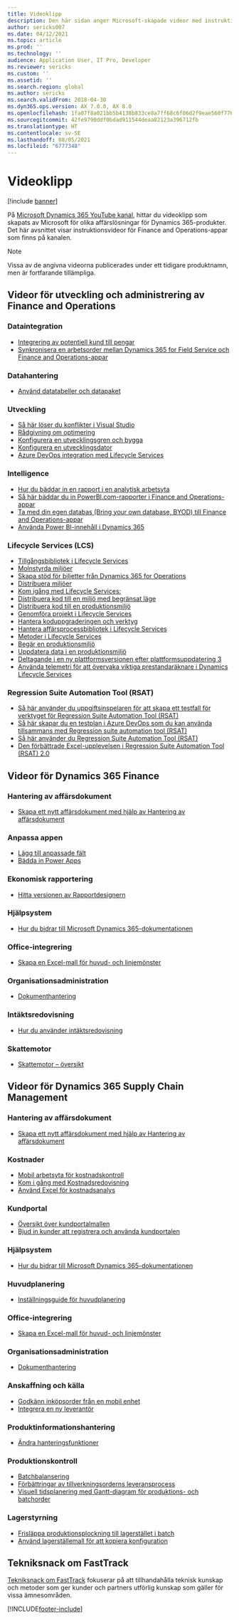 ```yaml
---
title: Videoklipp
description: Den här sidan anger Microsoft-skapade videor med instruktioner och tekniksnack om Finance and Operations-appar som är tillgängliga på YouTube och andra webbplatser.
author: sericks007
ms.date: 04/12/2021
ms.topic: article
ms.prod: ''
ms.technology: ''
audience: Application User, IT Pro, Developer
ms.reviewer: sericks
ms.custom: ''
ms.assetid: ''
ms.search.region: global
ms.author: sericks
ms.search.validFrom: 2018-04-30
ms.dyn365.ops.version: AX 7.0.0, AX 8.0
ms.openlocfilehash: 1fa07f8a021bb5b4138b833ce8a7ff68c6f06d2f9eae560f776b220195213658
ms.sourcegitcommit: 42fe9790ddf0bdad911544deaa82123a396712fb
ms.translationtype: HT
ms.contentlocale: sv-SE
ms.lasthandoff: 08/05/2021
ms.locfileid: "6777348"
---
```

# <a name="videos"></a>Videoklipp 

[!include [banner](../includes/banner.md)]

På [Microsoft Dynamics 365 YouTube kanal](https://www.youtube.com/channel/UCJGCg4rB3QSs8y_1FquelBQ), hittar du videoklipp som skapats av Microsoft för olika affärslösningar för Dynamics 365-produkter. Det här avsnittet visar instruktionsvideor för Finance and Operations-appar som finns på kanalen.

> [!Note]
> Vissa av de angivna videorna publicerades under ett tidigare produktnamn, men är fortfarande tillämpliga.

## <a name="videos-for-finance-and-operations-development-and-administration"></a>Videor för utveckling och administrering av Finance and Operations

### <a name="data-integration"></a>Dataintegration

- [Integrering av potentiell kund till pengar](https://youtu.be/AVV9x5x-XCg)
- [Synkronisera en arbetsorder mellan Dynamics 365 for Field Service och Finance and Operations-appar](https://www.youtube.com/watch?v=46ylO7raZAo&feature=youtu.be)

### <a name="data-management"></a>Datahantering

- [Använd datatabeller och datapaket](https://www.youtube.com/watch?v=UCyzbA41j8g&feature=youtu.be)

### <a name="development"></a>Utveckling

- [Så här löser du konflikter i Visual Studio](https://youtu.be/4rxO0zUN2zU)
- [Rådgivning om optimering](https://www.youtube.com/watch?v=MRsAzgFCUSQ&t=4s)
- [Konfigurera en utvecklingsgren och bygga](https://www.youtube.com/watch?v=qXLd-NMx9OY)
- [Konfigurera en utvecklingsdator](https://www.youtube.com/watch?v=cqp9MetfiyM)
- [Azure DevOps integration med Lifecycle Services](https://www.youtube.com/watch?v=0QyyyUp1zHQ&t=1s)

### <a name="intelligence"></a>Intelligence

- [Hur du bäddar in en rapport i en analytisk arbetsyta](https://youtu.be/_8WlwmSggcQ)
- [Så här bäddar du in PowerBI.com-rapporter i Finance and Operations-appar](https://youtu.be/gGWuNJDoi-M)
- [Ta med din egen databas (Bring your own database, BYOD) till Finance and Operations-appar](https://www.youtube.com/watch?v=-MaxtBJu2_o&feature=youtu.be)
- [Använda Power BI-innehåll i Dynamics 365](https://www.youtube.com/watch?v=5jWHnM_C7WM&feature=youtu.be)

### <a name="lifecycle-services-lcs"></a>Lifecycle Services (LCS)

- [Tillgångsbibliotek i Lifecycle Services](https://www.youtube.com/watch?v=z-2xMRa1nOs)
- [Molnstyrda miljöer](https://www.youtube.com/watch?v=igjVt1lbyLQ&t=17s)
- [Skapa stöd för biljetter från Dynamics 365 for Operations](https://www.youtube.com/watch?v=avENUYBTBlA&t=2s)
- [Distribuera miljöer](https://www.youtube.com/watch?v=FUROjGuhQEA&t=68s)
- [Kom igång med Lifecycle Services:](https://www.youtube.com/watch?v=qLBjKAPaqN4&t=24s)
- [Distribuera kod till en miljö med begränsat läge](https://www.youtube.com/watch?v=5azLeOO078k)
- [Distribuera kod till en produktionsmiljö](https://www.youtube.com/watch?v=ogXo-saZkmE&t=2s)
- [Genomföra projekt i Lifecycle Services](https://www.youtube.com/watch?v=V1vVOgcTuw4&t=18s)
- [Hantera koduppgraderingen och verktyg](https://www.youtube.com/watch?v=M-AtR6ocYM8&feature=youtu.be)
- [Hantera affärsprocessbibliotek i Lifecycle Services](https://www.youtube.com/watch?v=S5msxj-2-x0)
- [Metoder i Lifecycle Services](https://www.youtube.com/watch?v=YRMJ15DvgZ8)
- [Begär en produktionsmiljö](https://www.youtube.com/watch?v=5j1GapLr3MY&feature=youtu.be)
- [Uppdatera data i en produktionsmiljö](https://www.youtube.com/watch?v=VCd5SgkYPTw)
- [Deltagande i en ny plattformsversionen efter plattformsuppdatering 3](https://www.youtube.com/watch?v=nkiKP2Au6OQ&feature=youtu.be)
- [Använda telemetri för att övervaka viktiga prestandaräknare i Dynamics Lifecycle Services](https://www.youtube.com/watch?v=18u6SC8GeFY&feature=youtu.be)

### <a name="regression-suite-automation-tool-rsat"></a>Regression Suite Automation Tool (RSAT)

- [Så här använder du uppgiftsinspelaren för att skapa ett testfall för verktyget för Regression Suite Automation Tool (RSAT)](https://youtu.be/bBr4BXAxTNI)
- [Så här skapar du en testplan i Azure DevOps som du kan använda tillsammans med Regression suite automation tool (RSAT)](https://youtu.be/3jIuBleAnQk) 
- [Så här använder du Regression Suite Automation Tool (RSAT)](https://youtu.be/uhN9JItzGAk)
- [Den förbättrade Excel-upplevelsen i Regression Suite Automation Tool (RSAT) 2.0](https://youtu.be/fcEkSIVQ1Bg)


## <a name="videos-for-dynamics-365-finance"></a>Videor för Dynamics 365 Finance

### <a name="business-document-management"></a>Hantering av affärsdokument
- [Skapa ett nytt affärsdokument med hjälp av Hantering av affärsdokument](https://www.youtube.com/watch?v=gAIYl-mM_pw)

### <a name="customize-the-app"></a>Anpassa appen
- [Lägg till anpassade fält](https://www.youtube.com/watch?v=gWSGZI9Vtnc)
- [Bädda in Power Apps](https://www.youtube.com/watch?v=x3qyA1bH-NY)

### <a name="financial-reporting"></a>Ekonomisk rapportering
- [Hitta versionen av Rapportdesignern](https://www.youtube.com/embed/icfA5Q3kp4w)

### <a name="help-system"></a>Hjälpsystem

- [Hur du bidrar till Microsoft Dynamics 365-dokumentationen](https://youtu.be/m5djioozRbg)

### <a name="office-integration"></a>Office-integrering

- [Skapa en Excel-mall för huvud- och linjemönster](https://www.youtube.com/watch?v=RTicLb-6dbI&feature=youtu.be)

### <a name="organization-administration"></a>Organisationsadministration

- [Dokumenthantering](https://www.youtube.com/watch?v=p4rl1CkiLN4&feature=youtu.be)

### <a name="revenue-recognition"></a>Intäktsredovisning
- [Hur du använder intäktsredovisning](https://youtu.be/v3amIsiqvoo)

### <a name="tax-engine"></a>Skattemotor

- [Skattemotor – översikt](https://www.youtube.com/watch?v=jAFpEBOtNWI&feature=youtu.be)


## <a name="videos-for-dynamics-365-supply-chain-management"></a>Videor för Dynamics 365 Supply Chain Management

### <a name="business-document-management"></a>Hantering av affärsdokument
- [Skapa ett nytt affärsdokument med hjälp av Hantering av affärsdokument](https://www.youtube.com/watch?v=gAIYl-mM_pw)

### <a name="costs"></a>Kostnader
- [Mobil arbetsyta för kostnadskontroll](https://youtu.be/imsuTg8rUVk)
- [Kom i gång med Kostnadsredovisning](https://youtu.be/1pUDtJQZ8FU)
- [Använd Excel för kostnadsanalys](https://youtu.be/-HKHYdClvx8)

### <a name="customer-portal"></a>Kundportal
- [Översikt över kundportalmallen](https://youtu.be/nPrqoLuHfV8)
- [Bjud in kunder att registrera och använda kundportalen](https://youtu.be/drGUYHX9QIQ)

### <a name="help-system"></a>Hjälpsystem

- [Hur du bidrar till Microsoft Dynamics 365-dokumentationen](https://youtu.be/m5djioozRbg)

### <a name="master-planning"></a>Huvudplanering
- [Inställningsguide för huvudplanering](https://youtu.be/c-e6n-8rZb4)

### <a name="office-integration"></a>Office-integrering

- [Skapa en Excel-mall för huvud- och linjemönster](https://www.youtube.com/watch?v=RTicLb-6dbI&feature=youtu.be)

### <a name="organization-administration"></a>Organisationsadministration

- [Dokumenthantering](https://www.youtube.com/watch?v=p4rl1CkiLN4&feature=youtu.be)

### <a name="procurement-and-sourcing"></a>Anskaffning och källa

- [Godkänn inköpsorder från en mobil enhet](https://youtu.be/gZ-gOlJe7H8)
- [Integrera en ny leverantör](https://www.youtube.com/watch?v=0KUc3AGaTKk&feature=youtu.be)

### <a name="product-information-management"></a>Produktinformationshantering
- [Ändra hanteringsfunktioner](https://youtu.be/N313FqvRuBc)

### <a name="production-control"></a>Produktionskontroll

- [Batchbalansering](https://www.youtube.com/watch?v=4SNLWsU9KyI&feature=youtu.be)
- [Förbättringar av tillverkningsorderns leveransprocess](https://www.youtube.com/watch?v=Rm3ojAz6Zu0&feature=youtu.be)
- [Visuell tidsplanering med Gantt-diagram för produktions- och batchorder](https://youtu.be/BtbuShkGj4I)


### <a name="warehouse-management"></a>Lagerstyrning

- [Frisläppa produktionsplockning till lagerstället i batch](https://youtu.be/8urAJn50dQ8)
- [Använd lagerställemall för att kopiera konfiguration](https://www.youtube.com/watch?v=K2WIfFlqJYs&feature=youtu.be)

## <a name="fasttrack-tech-talks"></a>Tekniksnack om FastTrack

[Tekniksnack om FastTrack](https://community.dynamics.com/365/b/techtalks?c=Finance%20and%20Operations) fokuserar på att tillhandahålla teknisk kunskap och metoder som ger kunder och partners utförlig kunskap som gäller för vissa ämnesområden.




[!INCLUDE[footer-include](../../../includes/footer-banner.md)]

